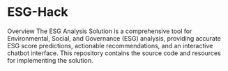 # ESG-Hack

Overview
The ESG Analysis Solution is a comprehensive tool for Environmental, Social, and Governance (ESG) analysis, providing accurate ESG score predictions, actionable
recommendations, and an interactive chatbot interface. This repository contains the source code and resources for implementing the solution.



